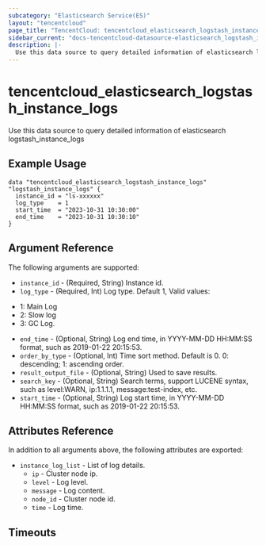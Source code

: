 ```yaml
---
subcategory: "Elasticsearch Service(ES)"
layout: "tencentcloud"
page_title: "TencentCloud: tencentcloud_elasticsearch_logstash_instance_logs"
sidebar_current: "docs-tencentcloud-datasource-elasticsearch_logstash_instance_logs"
description: |-
  Use this data source to query detailed information of elasticsearch logstash_instance_logs
---
```


# tencentcloud_elasticsearch_logstash_instance_logs

Use this data source to query detailed information of elasticsearch logstash_instance_logs

## Example Usage

```hcl
data "tencentcloud_elasticsearch_logstash_instance_logs" "logstash_instance_logs" {
  instance_id = "ls-xxxxxx"
  log_type    = 1
  start_time  = "2023-10-31 10:30:00"
  end_time    = "2023-10-31 10:30:10"
}
```

## Argument Reference

The following arguments are supported:

* `instance_id` - (Required, String) Instance id.
* `log_type` - (Required, Int) Log type. Default 1, Valid values:
 - 1: Main Log
 - 2: Slow log
 - 3: GC Log.
* `end_time` - (Optional, String) Log end time, in YYYY-MM-DD HH:MM:SS format, such as 2019-01-22 20:15:53.
* `order_by_type` - (Optional, Int) Time sort method. Default is 0. 0: descending; 1: ascending order.
* `result_output_file` - (Optional, String) Used to save results.
* `search_key` - (Optional, String) Search terms, support LUCENE syntax, such as level:WARN, ip:1.1.1.1, message:test-index, etc.
* `start_time` - (Optional, String) Log start time, in YYYY-MM-DD HH:MM:SS format, such as 2019-01-22 20:15:53.

## Attributes Reference

In addition to all arguments above, the following attributes are exported:

* `instance_log_list` - List of log details.
  * `ip` - Cluster node ip.
  * `level` - Log level.
  * `message` - Log content.
  * `node_id` - Cluster node id.
  * `time` - Log time.


## Timeouts

<no value>


